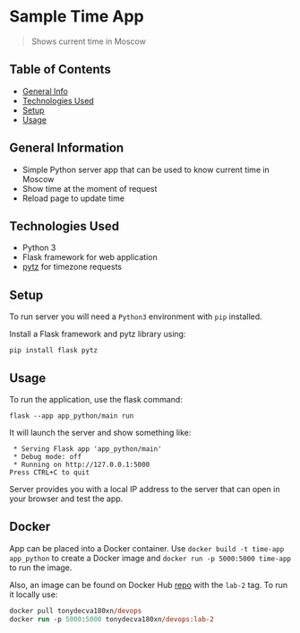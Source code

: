 # Sample Time App
> Shows current time in Moscow

## Table of Contents
* [General Info](#general-information)
* [Technologies Used](#technologies-used)
* [Setup](#setup)
* [Usage](#usage)


## General Information
- Simple Python server app that can be used to know current time in Moscow
- Show time at the moment of request
- Reload page to update time


## Technologies Used
- Python 3
- Flask framework for web application
- [pytz](https://pypi.org/project/pytz/) for timezone requests


## Setup
To run server you will need a `Python3` environment with `pip` installed.

Install a Flask framework and pytz library using:

```pip install flask pytz```


## Usage
To run the application, use the flask command:

```flask --app app_python/main run```

It will launch the server and show something like:
```
 * Serving Flask app 'app_python/main'
 * Debug mode: off
 * Running on http://127.0.0.1:5000
Press CTRL+C to quit
```
Server provides you with a local IP address to the server that can open in your browser and test the app.


## Docker
App can be placed into a Docker container. Use `docker build -t time-app app_python` to create a Docker image and `docker run -p 5000:5000 time-app` to run the image.

Also, an image can be found on Docker Hub [repo](https://hub.docker.com/r/tonydecva180xn/devops) with the `lab-2` tag. To run it locally use:
```ps
docker pull tonydecva180xn/devops
docker run -p 5000:5000 tonydecva180xn/devops:lab-2
```
